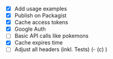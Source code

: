 - [x] Add usage examples
- [x] Publish on Packagist
- [x] Cache access tokens
- [x] Google Auth
- [ ] Basic API calls like pokemons
- [x] Cache expires time
- [ ] Adjust all headers (inkl. Tests) (- (c) )
